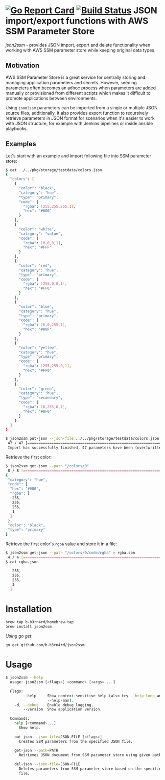 [![Go Report Card](https://goreportcard.com/badge/github.com/b-b3rn4rd/json2ssm)](https://goreportcard.com/report/github.com/b-b3rn4rd/json2ssm)  [![Build Status](https://travis-ci.org/b-b3rn4rd/gocfn.svg?branch=master)](https://travis-ci.org/b-b3rn4rd/json2ssm) JSON import/export functions with AWS SSM Parameter Store
================================================
*json2ssm* - provides JSON import, export and delete functionality when working with AWS SSM parameter store while keeping original data types.

Motivation
--------------
AWS SSM Parameter Store is a great service for centrally storing and managing application parameters and secrets.
However, seeding parameters often becomes an adhoc process when parameters are added manually
or provisioned from different scripts which makes it difficult to promote applications between environments.

Using `json2ssm` parameters can be imported from a single or multiple JSON source files, additionally, it also provides export function to recursively retrieve parameters in JSON format for scenarios
when it's easier to work with JSON structure, for example with Jenkins pipelines or inside ansible playbooks.

Examples
----------------

Let's start with an example and import following file into SSM parameter store:

```bash
$ cat ../../pkg/storage/testdata/colors.json
{
  "colors": [
    {
      "color": "black",
      "category": "hue",
      "type": "primary",
      "code": {
        "rgba": [255,255,255,1],
        "hex": "#000"
      }
    },
    {
      "color": "white",
      "category": "value",
      "code": {
        "rgba": [0,0,0,1],
        "hex": "#FFF"
      }
    },
    {
      "color": "red",
      "category": "hue",
      "type": "primary",
      "code": {
        "rgba": [255,0,0,1],
        "hex": "#FF0"
      }
    },
    {
      "color": "blue",
      "category": "hue",
      "type": "primary",
      "code": {
        "rgba": [0,0,255,1],
        "hex": "#00F"
      }
    },
    {
      "color": "yellow",
      "category": "hue",
      "type": "primary",
      "code": {
        "rgba": [255,255,0,1],
        "hex": "#FF0"
      }
    },
    {
      "color": "green",
      "category": "hue",
      "type": "secondary",
      "code": {
        "rgba": [0,255,0,1],
        "hex": "#0F0"
      }
    }
  ]
}
```

```bash
$ json2ssm put-json --json-file ../../pkg/storage/testdata/colors.json
 47 / 47 [=============================================================================>]  100%
 Import has successfully finished, 47 parameters have been (over)written to SSM parameter store. 
```

Retrieve the first color:

```bash
$ json2ssm get-json --path "/colors/0"
 8 / 8 [==============================================================================] 8s
{
 "category": "hue",
 "code": {
  "hex": "#000",
  "rgba": [
   255,
   255,
   255,
   1
  ]
 },
 "color": "black",
 "type": "primary"
}
```

Retrieve the first color's `rgba` value and store it in a file:
```bash
$ json2ssm get-json --path "/colors/0/code/rgba" > rgba.son
 4 / 4 [==============================================================================] 2s
$ cat rgba.json 
  [
   255,
   255,
   255,
   1
  ]
```

Installation
=============
```bash
brew tap b-b3rn4rd/homebrew-tap
brew install json2ssm
```

*Using go get*

```bash
go get github.com/b-b3rn4rd/json2ssm
```

Usage
=============
```bash
$ json2ssm --help
  usage: json2ssm [<flags>] <command> [<args> ...]
  
  Flags:
        --help     Show context-sensitive help (also try --help-long and
                   --help-man).
    -d, --debug    Enable debug logging.
        --version  Show application version.
  
  Commands:
    help [<command>...]
      Show help.
  
    put-json --json-file=JSON-FILE [<flags>]
      Creates SSM parameters from the specified JSON file.
  
    get-json --path=PATH
      Retrieves JSON document from SSM parameter store using given path (prefix).
  
    del-json --json-file=JSON-FILE
      Deletes parameters from SSM parameter store based on the specified JSON
      file.

```